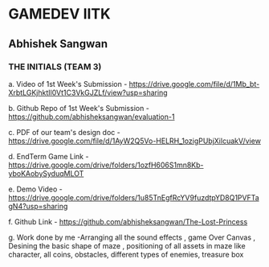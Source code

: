 # **GAMEDEV IITK**

## Abhishek Sangwan

### THE INITIALS (TEAM 3)

a. Video of 1st Week's Submission - https://drive.google.com/file/d/1Mb_bt-XrbtLGKjhktIl0Vt1C3VkGJZLf/view?usp=sharing

b. Github Repo of 1st Week's Submission - https://github.com/abhisheksangwan/evaluation-1

c. PDF of our team's design doc - https://drive.google.com/file/d/1AyW2Q5Vo-HELRH_1ozigPUbjXilcuakV/view

d. EndTerm Game Link - https://drive.google.com/drive/folders/1ozfH606S1mn8Kb-yboKAobySyduqMLOT

e. Demo Video - https://drive.google.com/drive/folders/1u85TnEgfRcYV9fuzdtpYD8Q1PVFTagN4?usp=sharing

f. Github Link - https://github.com/abhisheksangwan/The-Lost-Princess

g. Work done by me -Arranging all the sound effects , game Over Canvas , Desining the basic shape of maze , positioning
                    of all assets in maze like character, all coins, obstacles, different types of enemies, treasure box 
                    
